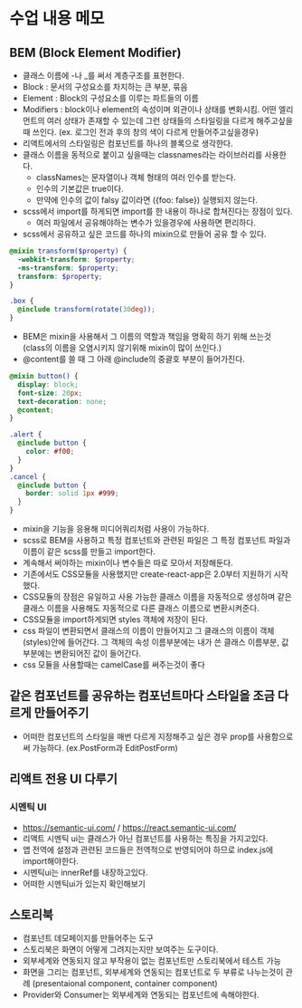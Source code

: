 # 수업 내용 메모

## BEM (Block Element Modifier)

- 클래스 이름에 -나 \_를 써서 계층구조를 표현한다.
- Block : 문서의 구성요소를 차지하는 큰 부분, 묶음
- Element : Block의 구성요소를 이루는 파트들의 이름
- Modifiers : block이나 element의 속성이며 외관이나 상태를 변화시킴. 어떤 엘리먼트의 여러 상태가 존재할 수 있는데 그런 상태들의 스타일링을 다르게 해주고싶을때 쓰인다. (ex. 로그인 전과 후의 창의 색이 다르게 만들어주고싶을경우)
- 리액트에서의 스타일링은 컴포넌트를 하나의 블록으로 생각한다.
- 클래스 이름을 동적으로 붙이고 싶을때는 classnames라는 라이브러리를 사용한다.
  - classNames는 문자열이나 객체 형태의 여러 인수를 받는다.
  - 인수의 기본값은 true이다.
  - 만약에 인수의 값이 falsy 값이라면 ({foo: false}) 실행되지 않는다.
- scss에서 import를 하게되면 import를 한 내용이 하나로 합쳐진다는 장점이 있다.
  - 여러 파일에서 공유해야하는 변수가 있을경우에 사용하면 편리하다.
- scss에서 공유하고 싶은 코드를 하나의 mixin으로 만들어 공유 할 수 있다.

```scss
@mixin transform($property) {
  -webkit-transform: $property;
  -ms-transform: $property;
  transform: $property;
}

.box {
  @include transform(rotate(30deg));
}
```

- BEM은 mixin을 사용해서 그 이름의 역할과 책임을 명확히 하기 위해 쓰는것 (class의 이름을 오염시키지 않기위해 mixin이 많이 쓰인다.)
- @content를 쓸 때 그 아래 @include의 중괄호 부분이 들어가진다.

```scss
@mixin button() {
  display: block;
  font-size: 20px;
  text-decoration: none;
  @content;
}

.alert {
  @include button {
    color: #f00;
  }
}
.cancel {
  @include button {
    border: solid 1px #999;
  }
}
```

- mixin을 기능을 응용해 미디어쿼리처럼 사용이 가능하다.
- scss로 BEM을 사용하고 특정 컴포넌트와 관련된 파일은 그 특정 컴포넌트 파일과 이름이 같은 scss를 만들고 import한다.
- 계속해서 써야하는 mixin이나 변수들은 따로 모아서 저장해둔다.
- 기존에서도 CSS모듈을 사용했지만 create-react-app은 2.0부터 지원하기 시작했다.
- CSS모듈의 장점은 유일하고 사용 가능한 클래스 이름을 자동적으로 생성하며 같은 클래스 이름을 사용해도 자동적으로 다른 클래스 이름으로 변환시켜준다.
- CSS모듈을 import하게되면 styles 객체에 저장이 된다.
- css 파일이 변환되면서 클래스의 이름이 만들어지고 그 클래스의 이름이 객체(styles)안에 들어간다. 그 객체의 속성 이름부분에는 내가 쓴 클래스 이름부분, 값 부분에는 변환되어진 값이 들어간다.
- css 모듈을 사용할때는 camelCase를 써주는것이 좋다

## 같은 컴포넌트를 공유하는 컴포넌트마다 스타일을 조금 다르게 만들어주기

- 어떠한 컴포넌트의 스타일을 매번 다르게 지정해주고 싶은 경우 prop를 사용함으로써 가능하다. (ex.PostForm과 EditPostForm)

## 리액트 전용 UI 다루기

### 시멘틱 UI

- https://semantic-ui.com/ / https://react.semantic-ui.com/
- 리액트 시멘틱 ui는 클래스가 아닌 컴포넌트를 사용하는 특징을 가지고있다.
- 앱 전역에 설정과 관련된 코드들은 전역적으로 반영되어야 하므로 index.js에 import해야한다.
- 시멘틱ui는 innerRef를 내장하고있다.
- 어떠한 시멘틱ui가 있는지 확인해보기

## 스토리북

- 컴포넌트 데모페이지를 만들어주는 도구
- 스토리북은 화면이 어떻게 그려지는지만 보여주는 도구이다.
- 외부세계와 연동되지 않고 부작용이 없는 컴포넌트만 스토리북에서 테스트 가능
- 화면을 그리는 컴포넌트, 외부세계와 연동되는 컴포넌트로 두 부류로 나누는것이 관례 (presentaional component, container component)
- Provider와 Consumer는 외부세계와 연동되는 컴포넌트에 속해야한다.
